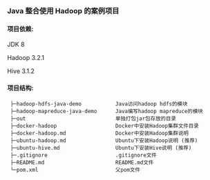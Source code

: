 ### Java 整合使用 Hadoop 的案例项目

#### 项目依赖:
  JDK 8
  
  Hadoop 3.2.1
  
  Hive 3.1.2

#### 项目结构:
 ```
  ├─hadoop-hdfs-java-demo           Java访问hadoop hdfs的模块
  ├─hadoop-mapreduce-java-demo      Java编写hadoop mapreduce的模块
  ├─out                             单独打包jar包存放的目录
  ├─docker-hadoop                   Docker中安装Hadoop集群文件目录
  ├─docker-hadoop.md                Docker中安装Hadoop集群说明
  ├─ubuntu-hadoop.md                Ubuntu下安装Hadoop说明 (推荐)
  ├─ubuntu-hive.md                  Ubuntu下安装Hive说明 (推荐)
  ├─.gitignore                      .gitignore文件
  ├─README.md                       README.md文件
  └─pom.xml                         父pom文件
 ```
